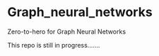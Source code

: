 # Graph_neural_networks
Zero-to-hero for Graph Neural Networks

This repo is still in progress.......
